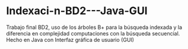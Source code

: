 # Indexaci-n-BD2---Java-GUI
Trabajo final BD2, uso de los árboles B+ para la búsqueda indexada y la diferencia en complejidad computaciones con la búsqueda secuencial. Hecho en Java con Interfaz gráfica de usuario (GUI)
